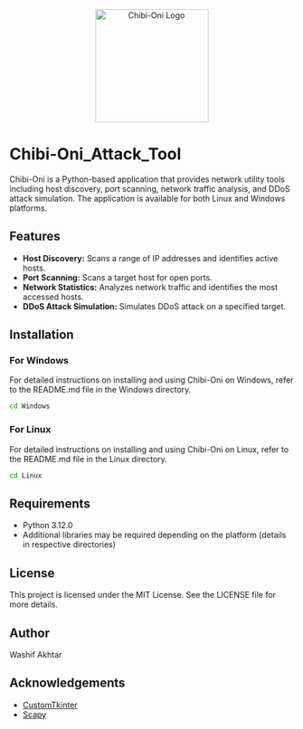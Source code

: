 <div align="center">
  <img src="./Windows/icon.ico" alt="Chibi-Oni Logo" width="200">
</div>

# Chibi-Oni_Attack_Tool

Chibi-Oni is a Python-based application that provides network utility tools including host discovery, port scanning, network traffic analysis, and DDoS attack simulation. The application is available for both Linux and Windows platforms.

## Features

- **Host Discovery:** Scans a range of IP addresses and identifies active hosts.
- **Port Scanning:** Scans a target host for open ports.
- **Network Statistics:** Analyzes network traffic and identifies the most accessed hosts.
- **DDoS Attack Simulation:** Simulates DDoS attack on a specified target.

## Installation

### For Windows

For detailed instructions on installing and using Chibi-Oni on Windows, refer to the README.md file in the Windows directory.

```bash
cd Windows
```

### For Linux

For detailed instructions on installing and using Chibi-Oni on Linux, refer to the README.md file in the Linux directory.

```bash
cd Linux
```

## Requirements
- Python 3.12.0
- Additional libraries may be required depending on the platform (details in respective directories)


## License
This project is licensed under the MIT License. See the LICENSE file for more details.

## Author
Washif Akhtar

## Acknowledgements
- [CustomTkinter](https://github.com/TomSchimansky/CustomTkinter)
- [Scapy](https://scapy.net/)
